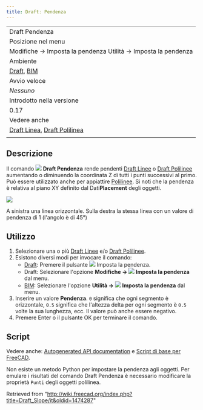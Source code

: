 ```yaml
---
title: Draftː Pendenza
---
```

|  |
| --- |
| Draft Pendenza |
| Posizione nel menu |
| Modifiche → Imposta la pendenza Utilità → Imposta la pendenza |
| Ambiente |
| [Draft](/Draft_Workbench/it "Draft Workbench/it"), [BIM](/BIM_Workbench/it "BIM Workbench/it") |
| Avvio veloce |
| *Nessuno* |
| Introdotto nella versione |
| 0.17 |
| Vedere anche |
| [Draft Linea](/Draft_Line/it "Draft Line/it"), [Draft Polilinea](/Draft_Wire/it "Draft Wire/it") |
|  |

## Descrizione

Il comando ![](/images/Draft_Slope.svg) **Draft Pendenza** rende pendenti [Draft Linee](/Draft_Line/it "Draft Line/it") o [Draft Polilinee](/Draft_Wire/it "Draft Wire/it") aumentando o diminuendo la coordinata Z di tutti i punti successivi al primo. Può essere utilizzato anche per appiattire [Polilinee](/Draft_Wire/it "Draft Wire/it"). Si noti che la pendenza è relativa al piano XY definito dal Dati**Placement** degli oggetti.

![](/images/Draft_Slope_example.png)

A sinistra una linea orizzontale. Sulla destra la stessa linea con un valore di pendenza di 1 (l'angolo è di 45°)

## Utilizzo

1. Selezionare una o più [Draft Linee](/Draft_Line/it "Draft Line/it") e/o [Draft Polilinee](/Draft_Wire/it "Draft Wire/it").
2. Esistono diversi modi per invocare il comando:
   * [Draft](/Draft_Workbench/it "Draft Workbench/it"): Premere il pulsante ![](/images/Draft_Slope.svg) Imposta la pendenza.
   * Draft: Selezionare l'opzione **Modifiche → ![](/images/Draft_Slope.svg) Imposta la pendenza** dal menu.
   * [BIM](/BIM_Workbench/it "BIM Workbench/it"): Selezionare l'opzione **Utilità → ![](/images/Draft_Slope.svg) Imposta la pendenza** dal menu.
3. Inserire un valore **Pendenza**. `0` significa che ogni segmento è orizzontale, `0.5` significa che l'altezza delta per ogni segmento è `0.5` volte la sua lunghezza, ecc. Il valore può anche essere negativo.
4. Premere Enter o il pulsante OK per terminare il comando.

## Script

Vedere anche: [Autogenerated API documentation](https://freecad.github.io/SourceDoc/) e [Script di base per FreeCAD](/FreeCAD_Scripting_Basics/it "FreeCAD Scripting Basics/it").

Non esiste un metodo Python per impostare la pendenza agli oggetti. Per emulare i risultati del comando Draft Pendenza è necessario modificare la proprietà `Punti` degli oggetti polilinea.

Retrieved from "<http://wiki.freecad.org/index.php?title=Draft_Slope/it&oldid=1474287>"